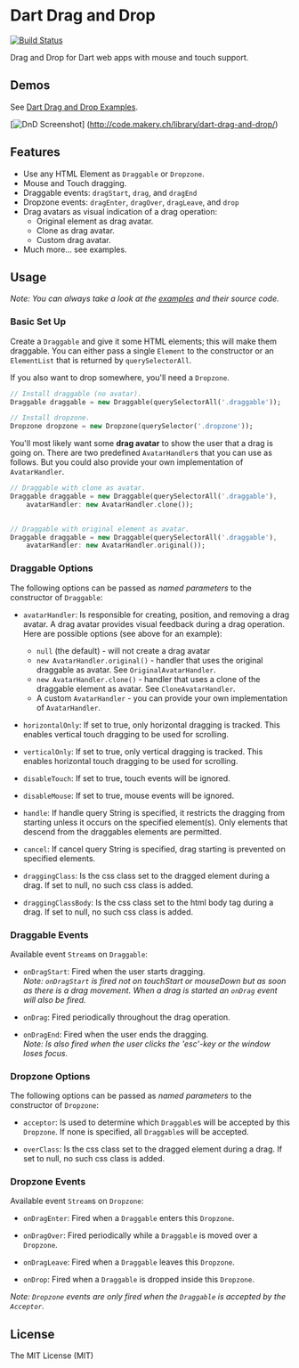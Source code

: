 # Dart Drag and Drop

[![Build Status](https://drone.io/github.com/marcojakob/dart-dnd/status.png)](https://drone.io/github.com/marcojakob/dart-dnd/latest)

Drag and Drop for Dart web apps with mouse and touch support.


## Demos

See [Dart Drag and Drop Examples](http://code.makery.ch/library/dart-drag-and-drop/).

[![DnD Screenshot](https://raw.githubusercontent.com/marcojakob/dart-dnd/master/doc/dnd-screenshot.png)]
(http://code.makery.ch/library/dart-drag-and-drop/)


## Features

* Use any HTML Element as `Draggable` or `Dropzone`.
* Mouse and Touch dragging.
* Draggable events: `dragStart`, `drag`, and `dragEnd`
* Dropzone events: `dragEnter`, `dragOver`, `dragLeave`, and `drop`
* Drag avatars as visual indication of a drag operation:
  * Original element as drag avatar.
  * Clone as drag avatar.
  * Custom drag avatar.
* Much more... see examples.


## Usage

*Note: You can always take a look at the [examples](http://code.makery.ch/library/dart-drag-and-drop/) 
and their source code.*


### Basic Set Up

Create a `Draggable` and give it some HTML elements; this will make them 
draggable. You can either pass a single `Element` to the constructor or an 
`ElementList` that is returned by `querySelectorAll`.

If you also want to drop somewhere, you'll need a `Dropzone`. 

```dart
// Install draggable (no avatar).
Draggable draggable = new Draggable(querySelectorAll('.draggable'));

// Install dropzone.
Dropzone dropzone = new Dropzone(querySelector('.dropzone'));
```

You'll most likely want some **drag avatar** to show the user that a drag is 
going on. There are two predefined `AvatarHandler`s that you can use as follows. 
But you could also provide your own implementation of `AvatarHandler`.

```dart
// Draggable with clone as avatar.
Draggable draggable = new Draggable(querySelectorAll('.draggable'), 
    avatarHandler: new AvatarHandler.clone());
    

// Draggable with original element as avatar.
Draggable draggable = new Draggable(querySelectorAll('.draggable'), 
    avatarHandler: new AvatarHandler.original());
```


### Draggable Options

The following options can be passed as *named parameters* to the constructor of 
`Draggable`:

* `avatarHandler`: Is responsible for creating, position, and removing a drag 
  avatar. A drag avatar provides visual feedback during a drag operation. Here 
  are possible options (see above for an example):
  * `null` (the default) - will not create a drag avatar
  * `new AvatarHandler.original()` - handler that uses the original 
    draggable as avatar. See `OriginalAvatarHandler`.
  * `new AvatarHandler.clone()` - handler that uses a clone of the draggable 
    element as avatar. See `CloneAvatarHandler`.
  * A custom `AvatarHandler` - you can provide your own implementation of 
    `AvatarHandler`.

* `horizontalOnly`: If set to true, only horizontal dragging is tracked.
  This enables vertical touch dragging to be used for scrolling.

* `verticalOnly`: If set to true, only vertical dragging is tracked.
  This enables horizontal touch dragging to be used for scrolling.

* `disableTouch`: If set to true, touch events will be ignored.

* `disableMouse`: If set to true, mouse events will be ignored.

* `handle`: If handle query String is specified, it restricts the dragging from 
  starting unless it occurs on the specified element(s). Only elements that 
  descend from the draggables elements are permitted. 

* `cancel`: If cancel query String is specified, drag starting is prevented on 
  specified elements.

* `draggingClass`: Is the css class set to the dragged element 
  during a drag. If set to null, no such css class is added.

* `draggingClassBody`: Is the css class set to the html body tag
  during a drag. If set to null, no such css class is added.


### Draggable Events

Available event `Stream`s on `Draggable`:

* `onDragStart`: Fired when the user starts dragging.   
  *Note: `onDragStart` is fired not on touchStart or mouseDown but as 
  soon as there is a drag movement. When a drag is started an `onDrag` event 
  will also be fired.*

* `onDrag`: Fired periodically throughout the drag operation.

* `onDragEnd`: Fired when the user ends the dragging.   
  *Note: Is also fired when the user clicks the 'esc'-key or the window loses focus.*


### Dropzone Options

The following options can be passed as *named parameters* to the constructor of 
`Dropzone`:

* `acceptor`: Is used to determine which `Draggable`s will be accepted by
  this `Dropzone`. If none is specified, all `Draggable`s will be accepted.
  
* `overClass`: Is the css class set to the dragged element 
  during a drag. If set to null, no such css class is added.


### Dropzone Events

Available event `Stream`s on `Dropzone`:

* `onDragEnter`: Fired when a `Draggable` enters this `Dropzone`.

* `onDragOver`: Fired periodically while a `Draggable` is moved over a `Dropzone`.

* `onDragLeave`: Fired when a `Draggable` leaves this `Dropzone`.

* `onDrop`: Fired when a `Draggable` is dropped inside this `Dropzone`.

*Note: `Dropzone` events are only fired when the `Draggable` is accepted by 
the `Acceptor`.*


## License
The MIT License (MIT)